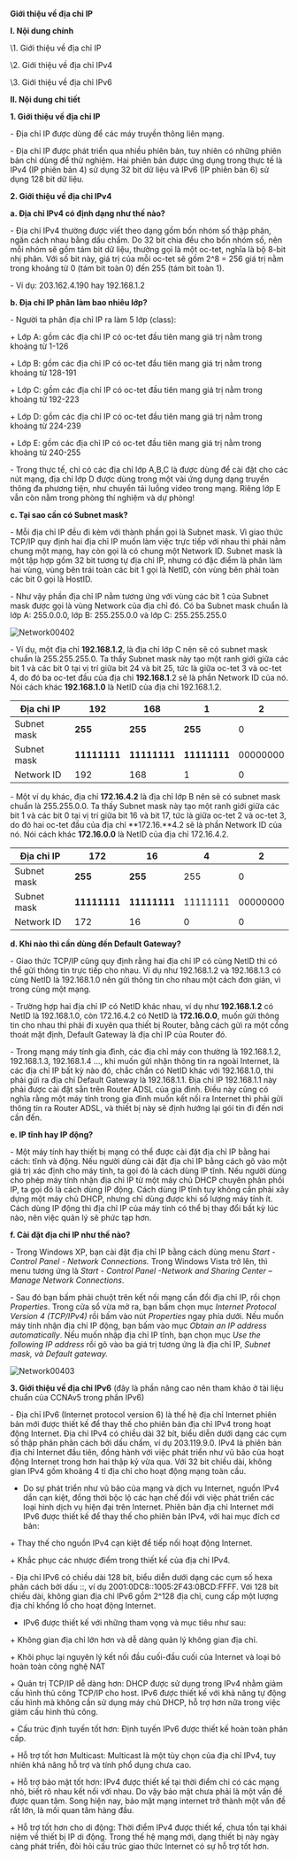 ﻿**Giới thiệu về địa chỉ IP**

**I. Nội dung chính**

\1. Giới thiệu về địa chỉ IP

\2. Giới thiệu về địa chỉ IPv4

\3. Giới thiệu về địa chỉ IPv6

**II. Nội dung chi tiết**

**1. Giới thiệu về địa chỉ IP**

\- Địa chỉ IP được dùng để các máy truyền thông liên mạng.

\- Địa chỉ IP được phát triển qua nhiều phiên bản, tuy nhiên có những phiên bản chỉ dùng để thử nghiệm. Hai phiên bản được ứng dụng trong thực tế là IPv4 (IP phiên bản 4) sử dụng 32 bit dữ liệu và IPv6 (IP phiên bản 6) sử dụng 128 bit dữ liệu.

**2. Giới thiệu về địa chỉ IPv4**

**a. Địa chỉ IPv4 có định dạng như thế nào?**

\- Địa chỉ IPv4 thường được viết theo dạng gồm bốn nhóm số thập phân, ngăn cách nhau bằng dấu chấm. Do 32 bit chia đều cho bốn nhóm số, nên mỗi nhóm sẽ gồm tám bit dữ liệu, thường gọi là một oc-tet, nghĩa là bộ 8-bit nhị phân. Với số bit này, giá trị của mỗi oc-tet sẽ gồm 2^8 = 256 giá trị nằm trong khoảng từ 0 (tám bit toàn 0) đến 255 (tám bit toàn 1). 

\- Ví dụ: 203.162.4.190 hay 192.168.1.2

**b. Địa chỉ IP phân làm bao nhiêu lớp?**

\- Người ta phân địa chỉ IP ra làm 5 lớp (class):

\+ Lớp A: gồm các địa chỉ IP có oc-tet đầu tiên mang giá trị nằm trong khoảng từ 1-126

\+ Lớp B: gồm các địa chỉ IP có oc-tet đầu tiên mang giá trị nằm trong khoảng từ 128-191

\+ Lớp C: gồm các địa chỉ IP có oc-tet đầu tiên mang giá trị nằm trong khoảng từ 192-223

\+ Lớp D: gồm các địa chỉ IP có oc-tet đầu tiên mang giá trị nằm trong khoảng từ 224-239

\+ Lớp E: gồm các địa chỉ IP có oc-tet đầu tiên mang giá trị nằm trong khoảng từ 240-255

\- Trong thực tế, chỉ có các địa chỉ lớp A,B,C là được dùng để cài đặt cho các nút mạng, địa chỉ lớp D được dùng trong một vài ứng dụng dạng truyền thông đa phương tiện, như chuyển tải luồng video trong mạng. Riêng lớp E vẫn còn nằm trong phòng thí nghiệm và dự phòng! 

**c. Tại sao cần có Subnet mask?**

\- Mỗi địa chỉ IP đều đi kèm với thành phần gọi là Subnet mask. Vì giao thức TCP/IP quy định hai địa chỉ IP muốn làm việc trực tiếp với nhau thì phải nằm chung một mạng, hay còn gọi là có chung một Network ID. Subnet mask là một tập hợp gồm 32 bit tương tự địa chỉ IP, nhưng có đặc điểm là phân làm hai vùng, vùng bên trái toàn các bit 1 gọi là NetID, còn vùng bên phải toàn các bit 0 gọi là HostID.

\- Như vậy phần địa chỉ IP nằm tương ứng với vùng các bit 1 của Subnet mask được gọi là vùng Network của địa chỉ đó. Có ba Subnet mask chuẩn là lớp A: 255.0.0.0, lớp B: 255.255.0.0 và lớp C: 255.255.255.0

![](http://echip.vietnamnetjsc.vn/2013/04/06/07/45/Network00402.png "Network00402")

\- Ví dụ, một địa chỉ **192.168.1.2**, là địa chỉ lớp C nên sẽ có subnet mask chuẩn là 255.255.255.0. Ta thấy Subnet mask này tạo một ranh giới giữa các bit 1 và các bit 0 tại vị trí giữa bit 24 và bit 25, tức là giữa oc-tet 3 và oc-tet 4, do đó ba oc-tet đầu của địa chỉ **192.168.1**.2 sẽ là phần Network ID của nó. Nói cách khác **192.168.1.0** là NetID của địa chỉ 192.168.1.2.

|Địa chỉ IP|**192**|**168**|**1**|2|
| - | - | - | - | - |
|Subnet mask|**255**|**255**|**255**|0|
|Subnet mask|**11111111**|**11111111**|**11111111**|00000000|
|Network ID|192|168|1|0|
\- Một ví dụ khác, địa chỉ **172.16.4.2** là địa chỉ lớp B nên sẽ có subnet mask chuẩn là 255.255.0.0. Ta thấy Subnet mask này tạo một ranh giới giữa các bit 1 và các bit 0 tại vị trí giữa bit 16 và bit 17, tức là giữa oc-tet 2 và oc-tet 3, do đó hai oc-tet đầu của địa chỉ **172.16.**4.2 sẽ là phần Network ID của nó. Nói cách khác **172.16.0.0** là NetID của địa chỉ 172.16.4.2.

|Địa chỉ IP|**172**|**16**|4|2|
| - | - | - | - | - |
|Subnet mask|**255**|**255**|255|0|
|Subnet mask|**11111111**|**11111111**|11111111|00000000|
|Network ID|172|16|0|0|
**d. Khi nào thì cần dùng đến Default Gateway?**

\- Giao thức TCP/IP cũng quy định rằng hai địa chỉ IP có cùng NetID thì có thể gửi thông tin trực tiếp cho nhau. Ví dụ như 192.168.1.2 và 192.168.1.3 có cùng NetID là 192.168.1.0 nên gửi thông tin cho nhau một cách đơn giản, vì trong cùng một mạng. 

\- Trường hợp hai địa chỉ IP có NetID khác nhau, ví dụ như **192.168.1.2** có NetID là 192.168.1.0, còn 172.16.4.2 có NetID là **172.16.0.0**, muốn gửi thông tin cho nhau thì phải đi xuyên qua thiết bị Router, bằng cách gửi ra một cổng thoát mặt định, Default Gateway là địa chỉ IP của Router đó. 

\- Trong mạng máy tính gia đình, các địa chỉ máy con thường là 192.168.1.2, 192.168.1.3, 192.168.1.4 ..., khi muốn gửi nhận thông tin ra ngoài Internet, là các địa chỉ IP bất kỳ nào đó, chắc chắn có NetID khác với 192.168.1.0, thì phải gửi ra địa chỉ Default Gateway là 192.168.1.1. Địa chỉ IP 192.168.1.1 này phải được cài đặt sẳn trên Router ADSL của gia đình. Điều này cũng có nghĩa rằng một máy tính trong gia đình muốn kết nối ra Internet thì phải gửi thông tin ra Router ADSL, và thiết bị này sẽ định hướng lại gói tin đi đến nơi cần đến.

**e. IP tĩnh hay IP động?**

\- Một máy tính hay thiết bị mạng có thể được cài đặt địa chỉ IP bằng hai cách: tĩnh và động. Nếu người dùng cài đặt địa chỉ IP bằng cách gõ vào một giá trị xác định cho máy tính, ta gọi đó là cách dùng IP tĩnh. Nếu người dùng cho phép máy tính nhận địa chỉ IP từ một máy chủ DHCP chuyên phân phối IP, ta gọi đó là cách dùng IP động. Cách dùng IP tĩnh tuy không cần phải xây dựng một máy chủ DHCP, nhưng chỉ dùng được khi số lượng máy tính ít. Cách dùng IP động thì địa chỉ IP của máy tính có thể bị thay đổi bất kỳ lúc nào, nên việc quản lý sẽ phức tạp hơn.

**f. Cài đặt địa chỉ IP như thế nào?**

\- Trong Windows XP, bạn cài đặt địa chỉ IP bằng cách dùng menu *Start - Control Panel - Network Connections.* Trong Windows Vista trở lên, thì menu tương ứng là *Start - Control Panel -Network and Sharing Center – Manage Network Connections*. 

\- Sau đó bạn bấm phải chuột trên kết nối mạng cần đổi địa chỉ IP, rồi chọn *Properties*. Trong cửa sổ vừa mở ra, bạn bấm chọn mục *Internet Protocol Version 4 (TCP/IPv4)* rồi bấm vào nút *Properties* ngay phía dưới. Nếu muốn máy tính nhận địa chỉ IP động, bạn bấm vào mục *Obtain an IP address automatically*. Nếu muốn nhập địa chỉ IP tĩnh, bạn chọn mục *Use the following IP address* rồi gõ vào ba giá trị tương ứng là địa chỉ IP, *Subnet mask, và Default gateway.*

![](http://echip.vietnamnetjsc.vn/2013/04/06/07/45/Network00403.png "Network00403")

**3. Giới thiệu về địa chỉ IPv6** (đây là phần nâng cao nên tham khảo ở tài liệu chuẩn của CCNAv5 trong phần IPv6)

\- Địa chỉ IPv6 (Internet protocol version 6) là thế hệ địa chỉ Internet phiên bản mới được thiết kế để thay thế cho phiên bản địa chỉ IPv4 trong hoạt động Internet. Địa chỉ IPv4 có chiều dài 32 bít, biểu diễn dưới dạng các cụm số thập phân phân cách bởi dấu chấm, ví dụ 203.119.9.0. IPv4 là phiên bản địa chỉ Internet đầu tiên, đồng hành với việc phát triển như vũ bão của hoạt động Internet trong hơn hai thập kỷ vừa qua. Với 32 bit chiều dài, không gian IPv4 gồm khoảng 4 tỉ địa chỉ cho hoạt động mạng toàn cầu.- Do sự phát triển như vũ bão của mạng và dịch vụ Internet, nguồn IPv4 dần cạn kiệt, đồng thời bộc lộ các hạn chế đối với việc phát triển các loại hình dịch vụ hiện đại trên Internet. Phiên bản địa chỉ Internet mới IPv6 được thiết kế để thay thế cho phiên bản IPv4, với hai mục đích cơ bản:

\+ Thay thế cho nguồn IPv4 cạn kiệt để tiếp nối hoạt động Internet.   

\+ Khắc phục các nhược điểm trong thiết kế của địa chỉ IPv4.

\- Địa chỉ IPv6 có chiều dài 128 bít, biểu diễn dưới dạng các cụm số hexa phân cách bởi dấu ::, ví dụ 2001:0DC8::1005:2F43:0BCD:FFFF. Với 128 bít chiều dài, không gian địa chỉ IPv6 gồm 2^128 địa chỉ, cung cấp một lượng địa chỉ khổng lồ cho hoạt động Internet.- IPv6 được thiết kế với những tham vọng và mục tiêu như sau:

\+ Không gian địa chỉ lớn hơn và dễ dàng quản lý không gian địa chỉ.

\+ Khôi phục lại nguyên lý kết nối đầu cuối-đầu cuối của Internet và loại bỏ hoàn toàn công nghệ NAT

\+ Quản trị TCP/IP dễ dàng hơn: DHCP được sử dụng trong IPv4 nhằm giảm cấu hình thủ công TCP/IP cho host. IPv6 được thiết kế với khả năng tự động cấu hình mà không cần sử dụng máy chủ DHCP, hỗ trợ hơn nữa trong việc giảm cấu hình thủ công.

\+ Cấu trúc định tuyến tốt hơn: Định tuyến IPv6 được thiết kế hoàn toàn phân cấp.

\+ Hỗ trợ tốt hơn Multicast: Multicast là một tùy chọn của địa chỉ IPv4, tuy nhiên khả năng hỗ trợ và tính phổ dụng chưa cao.

\+ Hỗ trợ bảo mật tốt hơn: IPv4 được thiết kế tại thời điểm chỉ có các mạng nhỏ, biết rõ nhau kết nối với nhau. Do vậy bảo mật chưa phải là một vấn đề được quan tâm. Song hiện nay, bảo mật mạng internet trở thành một vấn đề rất lớn, là mối quan tâm hàng đầu.

\+ Hỗ trợ tốt hơn cho di động: Thời điểm IPv4 được thiết kế, chưa tồn tại khái niệm về thiết bị IP di động. Trong thế hệ mạng mới, dạng thiết bị này ngày càng phát triển, đòi hỏi cấu trúc giao thức Internet có sự hỗ trợ tốt hơn.
